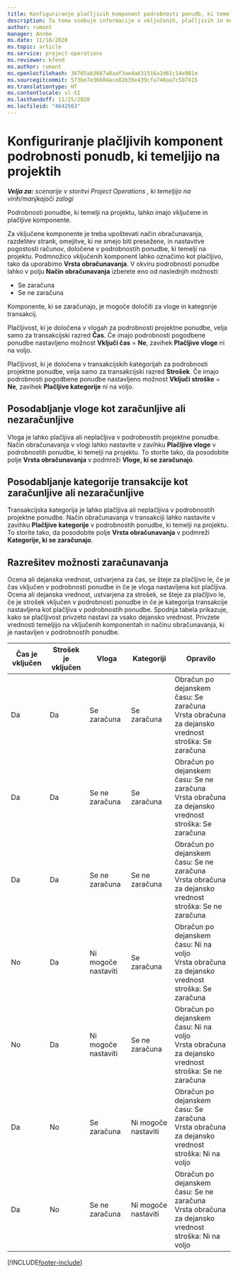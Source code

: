 ```yaml
---
title: Konfiguriranje plačljivih komponent podrobnosti ponudb, ki temeljijo na projektih
description: Ta tema vsebuje informacije o vključenih, plačljivih in neplačljivih komponentah v podrobnostih ponudb, ki temeljijo na projektih.
author: rumant
manager: Annbe
ms.date: 11/18/2020
ms.topic: article
ms.service: project-operations
ms.reviewer: kfend
ms.author: rumant
ms.openlocfilehash: 36765ab3687a8aaf3ae4a631516a1d61c14e981e
ms.sourcegitcommit: 573be7e36604ace82b35e439cfa748aa7c587415
ms.translationtype: HT
ms.contentlocale: sl-SI
ms.lasthandoff: 11/25/2020
ms.locfileid: "4642563"
---
```

# <a name="configure-the-chargeable-components-of-a-project-based-quote-line"></a>Konfiguriranje plačljivih komponent podrobnosti ponudb, ki temeljijo na projektih

_**Velja za:** scenarije v storitvi Project Operations , ki temeljijo na virih/manjkajoči zalogi_

Podrobnosti ponudbe, ki temelji na projektu, lahko imajo vključene in plačljive komponente.

Za vključene komponente je treba upoštevati način obračunavanja, razdelitev strank, omejitve, ki ne smejo biti presežene, in nastavitve pogostosti računov, določene v podrobnostih ponudbe, ki temelji na projektu.
Podmnožico vključenih komponent lahko označimo kot plačljivo, tako da uporabimo **Vrsta obračunavanja**. V okviru podrobnosti ponudbe lahko v polju **Način obračunavanja** izberete eno od naslednjih možnosti:

   - Se zaračuna
   - Se ne zaračuna

Komponente, ki se zaračunajo, je mogoče določiti za vloge in kategorije transakcij.

Plačljivost, ki je določena v vlogah za podrobnosti projektne ponudbe, velja samo za transakcijski razred **Čas**. Če imajo podrobnosti pogodbene ponudbe nastavljeno možnost **Vključi čas** = **Ne**, zavihek **Plačljive vloge** ni na voljo.

Plačljivost, ki je določena v transakcijskih kategorijah za podrobnosti projektne ponudbe, velja samo za transakcijski razred **Strošek**. Če imajo podrobnosti pogodbene ponudbe nastavljeno možnost **Vključi stroške** = **Ne**, zavihek **Plačljive kategorije** ni na voljo.

## <a name="update-a-role-to-be-chargeable-or-non-chargeable"></a>Posodabljanje vloge kot zaračunljive ali nezaračunljive
Vloga je lahko plačljiva ali neplačljiva v podrobnostih projektne ponudbe. Način obračunavanja v vlogi lahko nastavite v zavihku **Plačljive vloge** v podrobnostih ponudbe, ki temelji na projektu. To storite tako, da posodobite polje **Vrsta obračunavanja** v podmreži **Vloge, ki se zaračunajo**. 

## <a name="update-a-transaction-category-to-be-chargeable-or-non-chargeable"></a>Posodabljanje kategorije transakcije kot zaračunljive ali nezaračunljive
Transakcijska kategorija je lahko plačljiva ali neplačljiva v podrobnostih projektne ponudbe. Način obračunavanja v transakciji lahko nastavite v zavihku **Plačljive kategorije** v podrobnostih ponudbe, ki temelji na projektu. To storite tako, da posodobite polje **Vrsta obračunavanja** v podmreži **Kategorije, ki se zaračunajo**. 

## <a name="resolve-chargeability"></a>Razrešitev možnosti zaračunavanja

Ocena ali dejanska vrednost, ustvarjena za čas, se šteje za plačljivo le, če je čas vključen v podrobnosti ponudbe in če je vloga nastavljena kot plačljiva.
Ocena ali dejanska vrednost, ustvarjena za strošek, se šteje za plačljivo le, če je strošek vključen v podrobnosti ponudbe in če je kategorija transakcije nastavljena kot plačljiva v podrobnostih ponudbe. Spodnja tabela prikazuje, kako se plačljivost privzeto nastavi za vsako dejansko vrednost. Privzete vrednosti temeljijo na vključenih komponentah in načinu obračunavanja, ki je nastavljen v podrobnostih ponudbe.

| Čas je vključen | Strošek je vključen | Vloga | Kategoriji | Opravilo |
| --- | --- | --- | --- | --- |
| Da | Da | Se zaračuna | Se zaračuna | Obračun po dejanskem času: Se zaračuna </br>Vrsta obračuna za dejansko vrednost stroška: Se zaračuna |
| Da | Da | Se ne zaračuna | Se zaračuna | Obračun po dejanskem času: Se ne zaračuna </br>Vrsta obračuna za dejansko vrednost stroška: Se zaračuna |
| Da | Da | Se ne zaračuna | Se ne zaračuna | Obračun po dejanskem času: Se ne zaračuna </br>Vrsta obračuna za dejansko vrednost stroška: Se ne zaračuna |
| No | Da | Ni mogoče nastaviti | Se zaračuna | Obračun po dejanskem času: Ni na voljo </br>Vrsta obračuna za dejansko vrednost stroška: Se zaračuna |
| No | Da | Ni mogoče nastaviti | Se ne zaračuna | Obračun po dejanskem času: Ni na voljo </br>Vrsta obračuna za dejansko vrednost stroška: Se ne zaračuna |
| Da | No | Se zaračuna | Ni mogoče nastaviti | Obračun po dejanskem času: Se zaračuna </br>Vrsta obračuna za dejansko vrednost stroška: Ni na voljo |
| Da | No | Se ne zaračuna | Ni mogoče nastaviti | Obračun po dejanskem času: Se ne zaračuna </br> Vrsta obračuna za dejansko vrednost stroška: Ni na voljo |


[!INCLUDE[footer-include](../includes/footer-banner.md)]
